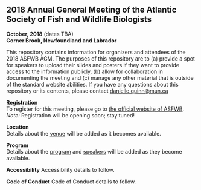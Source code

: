## 2018 Annual General Meeting of the Atlantic  Society of Fish and Wildlife Biologists  
**October, 2018** (dates TBA)  
**Corner Brook, Newfoundland and Labrador**  

This repository contains information for organizers and attendees of the 2018 ASFWB AGM. The purposes of this repository are to (a) provide a spot for speakers to upload their slides and posters if they want to provide access to the information publicly, (b) allow for collaboration in documenting the meeting and (c) manage any other material that is outside of the standard website abilities. If you have any questions about this repository or its contents, please contact danielle.quinn@mun.ca

**Registration**  
To register for this meeting, please go to [the official website of ASFWB](http://asfwb.ca/).  
*Note:* Registration will be opening soon; stay tuned!

**Location**  
Details about the [venue](https://github.com/DanielleQuinn/ASFWB-AGM-2018/blob/master/Venue) will be added as it becomes available.

**Program**  
Details about the [program](https://github.com/DanielleQuinn/ASFWB-AGM-2018/blob/master/Program) and [speakers](https://github.com/DanielleQuinn/ASFWB-AGM-2018/tree/master/Speakers) will be added as they become available.

**Accessibility**
Accessibility details to follow.

**Code of Conduct**
Code of Conduct details to follow.

